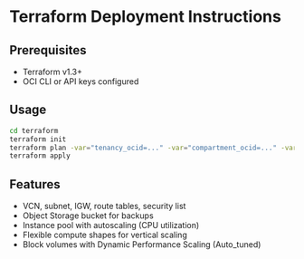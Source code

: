 # Terraform Deployment Instructions

## Prerequisites
- Terraform v1.3+
- OCI CLI or API keys configured

## Usage
```bash
cd terraform
terraform init
terraform plan -var="tenancy_ocid=..." -var="compartment_ocid=..." -var="image_id=..." -var="ssh_public_key=$(cat ~/.ssh/id_rsa.pub)"
terraform apply
```

## Features
- VCN, subnet, IGW, route tables, security list
- Object Storage bucket for backups
- Instance pool with autoscaling (CPU utilization)
- Flexible compute shapes for vertical scaling
- Block volumes with Dynamic Performance Scaling (Auto_tuned)
